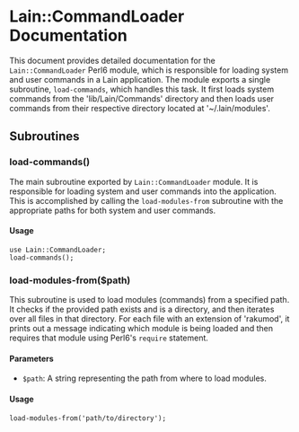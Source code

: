 
# Lain::CommandLoader Documentation

This document provides detailed documentation for the `Lain::CommandLoader` Perl6 module, which is responsible for loading system and user commands in a Lain application. The module exports a single subroutine, `load-commands`, which handles this task. It first loads system commands from the 'lib/Lain/Commands' directory and then loads user commands from their respective directory located at '~/.lain/modules'.

## Subroutines

### load-commands()

The main subroutine exported by `Lain::CommandLoader` module. It is responsible for loading system and user commands into the application. This is accomplished by calling the `load-modules-from` subroutine with the appropriate paths for both system and user commands.

#### Usage

```perl6
use Lain::CommandLoader;
load-commands();
```

### load-modules-from($path)

This subroutine is used to load modules (commands) from a specified path. It checks if the provided path exists and is a directory, and then iterates over all files in that directory. For each file with an extension of 'rakumod', it prints out a message indicating which module is being loaded and then requires that module using Perl6's `require` statement.

#### Parameters
- `$path`: A string representing the path from where to load modules.

#### Usage
```perl6
load-modules-from('path/to/directory');
```